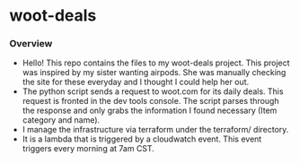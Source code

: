 # woot-deals

### Overview
   - Hello! This repo contains the files to my woot-deals project. This project was inspired by my sister wanting airpods. She was manually checking the site for these everyday and I thought I could help her out. 
   - The python script sends a request to woot.com for its daily deals. This request is fronted in the dev tools console. The script parses through the response and only grabs the information I found necessary (Item category and name). 
   - I manage the infrastructure via terraform under the terraform/ directory. 
   - It is a lambda that is triggered by a cloudwatch event. This event triggers every morning at 7am CST. 
